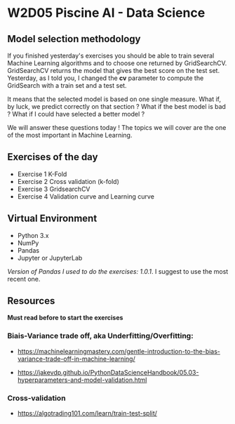 # W2D05  Piscine AI - Data Science

## Model selection methodology

If you finished yesterday's exercises you should be able to train several Machine Learning algorithms and to choose one returned by GridSearchCV.
GridSearchCV returns the model that gives the best score on the test set. Yesterday, as I told you, I changed the **cv** parameter to compute the GridSearch with a train set and a test set.

It means that the selected model is based on one single measure. What if, by luck, we predict correctly on that section ? What if the best model is bad ? What if I could have selected a better model ?

We will answer these questions today ! The topics we will cover are the one of the most important in Machine Learning.

## Exercises of the day

- Exercise 1 K-Fold
- Exercise 2 Cross validation (k-fold)
- Exercise 3 GridsearchCV
- Exercise 4 Validation curve and Learning curve

## Virtual Environment 
- Python 3.x
- NumPy
- Pandas
- Jupyter or JupyterLab

*Version of Pandas I used to do the exercises: 1.0.1*. 
I suggest to use the most recent one.

## Resources

**Must read before to start the exercises**

### Biais-Variance trade off, aka Underfitting/Overfitting:
  - https://machinelearningmastery.com/gentle-introduction-to-the-bias-variance-trade-off-in-machine-learning/

  - https://jakevdp.github.io/PythonDataScienceHandbook/05.03-hyperparameters-and-model-validation.html

### Cross-validation
  - https://algotrading101.com/learn/train-test-split/